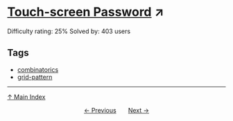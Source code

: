 # [Touch-screen Password](https://projecteuler.net/problem=879) ↗️

Difficulty rating: 25%
Solved by: 403 users
## Tags

- [combinatorics](../tags/combinatorics.md)
- [grid-pattern](../tags/grid-pattern.md)



---

[↑ Main Index](../README.md)


<div align=center><a href='878.md'>← Previous</a> &nbsp;&nbsp; &nbsp;&nbsp;  <a href='880.md'>Next →</a></div>
